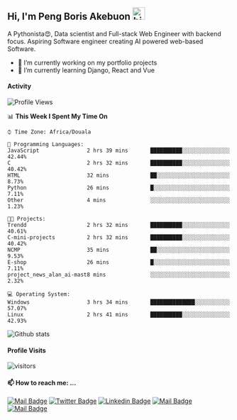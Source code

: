  ## Hi, I'm Peng Boris Akebuon <img src="https://user-images.githubusercontent.com/1303154/88677602-1635ba80-d120-11ea-84d8-d263ba5fc3c0.gif" width="28px" alt="hi">

 A Pythonista😍, Data scientist and Full-stack Web Engineer with backend focus. Aspiring Software engineer creating AI powered web-based Software.
- 🔭 I’m currently working on my portfolio projects
- 🌱 I’m currently learning Django, React and Vue

#### Activity
<!--START_SECTION:waka-->
![Profile Views](http://img.shields.io/badge/Profile%20Views-25-blue)

📊 **This Week I Spent My Time On** 

```text
⌚︎ Time Zone: Africa/Douala

💬 Programming Languages: 
JavaScript               2 hrs 39 mins       ██████████░░░░░░░░░░░░░░░   42.44% 
C                        2 hrs 32 mins       ██████████░░░░░░░░░░░░░░░   40.42% 
HTML                     32 mins             ██░░░░░░░░░░░░░░░░░░░░░░░   8.73% 
Python                   26 mins             █░░░░░░░░░░░░░░░░░░░░░░░░   7.11% 
Other                    4 mins              ░░░░░░░░░░░░░░░░░░░░░░░░░   1.23%

🐱‍💻 Projects: 
Trendd                   2 hrs 32 mins       ██████████░░░░░░░░░░░░░░░   40.61% 
C-mini-projects          2 hrs 32 mins       ██████████░░░░░░░░░░░░░░░   40.42% 
NCMP                     35 mins             ██░░░░░░░░░░░░░░░░░░░░░░░   9.53% 
E-shop                   26 mins             █░░░░░░░░░░░░░░░░░░░░░░░░   7.11% 
project_news_alan_ai-mast8 mins              ░░░░░░░░░░░░░░░░░░░░░░░░░   2.32%

💻 Operating System: 
Windows                  3 hrs 34 mins       ██████████████░░░░░░░░░░░   57.07% 
Linux                    2 hrs 41 mins       ██████████░░░░░░░░░░░░░░░   42.93%

```


<!--END_SECTION:waka-->


![Github stats](https://github-readme-stats.vercel.app/api?username=itzomen&theme=vue&show_icons=true&count_private=true)
 
 #### Profile Visits 

![visitors](https://visitor-badge.glitch.me/badge?page_id=itzomen)

#### 📫 How to reach me: ...

[![Mail Badge](https://img.shields.io/badge/-itzomen-c0392b?style=flat&labelColor=c0392b&logo=gmail&logoColor=white)](mailto:peng.akebuon2468@gmail.com)
[![Twitter Badge](https://img.shields.io/badge/-@itz_an_omen-1ca0f1?style=flat&labelColor=1ca0f1&logo=twitter&logoColor=white&link=https://twitter.com/itz_an_omen)](https://twitter.com/itz_an_omen/) [![Linkedin Badge](https://img.shields.io/badge/-Peng_Boris_Akebuon-0e76a8?style=flat&labelColor=0e76a8&logo=linkedin&logoColor=white)](https://www.linkedin.com/in/peng-boris-akebuon-0b8ba0195/)
 [![Mail Badge](https://img.shields.io/badge/-Academy_Omen-e74c3c?style=flat&labelColor=e74c3c&logo=youtube&logoColor=white)](https://https://www.youtube.com/channel/UCknaAfNfqKQDQFnqP2zMA6A?view_as=subscriber)  [![Mail Badge](https://img.shields.io/badge/-@itz_an_omen-405DE6?style=flat&labelColor=5851DB&logo=instagram&logoColor=white)](https://instagram.com/itz_an_omen)
